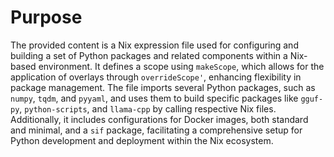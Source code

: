 # Purpose
The provided content is a Nix expression file used for configuring and building a set of Python packages and related components within a Nix-based environment. It defines a scope using `makeScope`, which allows for the application of overlays through `overrideScope'`, enhancing flexibility in package management. The file imports several Python packages, such as `numpy`, `tqdm`, and `pyyaml`, and uses them to build specific packages like `gguf-py`, `python-scripts`, and `llama-cpp` by calling respective Nix files. Additionally, it includes configurations for Docker images, both standard and minimal, and a `sif` package, facilitating a comprehensive setup for Python development and deployment within the Nix ecosystem.
